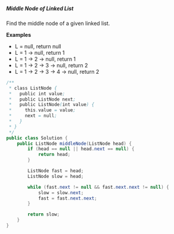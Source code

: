 ##### Middle Node of Linked List
Find the middle node of a given linked list.

**Examples**
* L = null, return null
* L = 1 -> null, return 1
* L = 1 -> 2 -> null, return 1
* L = 1 -> 2 -> 3 -> null, return 2
* L = 1 -> 2 -> 3 -> 4 -> null, return 2

```java
/**
 * class ListNode {
 *   public int value;
 *   public ListNode next;
 *   public ListNode(int value) {
 *     this.value = value;
 *     next = null;
 *   }
 * }
 */
public class Solution {
    public ListNode middleNode(ListNode head) {
        if (head == null || head.next == null) {
            return head;
        }

        ListNode fast = head;
        ListNode slow = head;

        while (fast.next != null && fast.next.next != null) {
            slow = slow.next;
            fast = fast.next.next;
        }

        return slow;
    }
}

```
